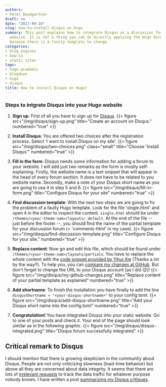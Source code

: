 ```yaml
---
authors: 
- Peter Baumgartner
draft: no
date: "2017-09-10"
slug: how-to-install-disqus-on-hugo
summary: This post explains how to integrate Disqus as a discussion forum for your
  website. It is not a thing you can do directly applying the Hugo documentation
  because there is a faulty template to change.
categories:
- blog engines
- how-to
- static sites
tags:
- hugo-academic
- blogdown
- hugo
- disqus
title: How to install Disqus on Hugo?
---
```


### Steps to intgrate Disqus into your Hugo website

1. **Sign up**: First of all you have to sign up for [Disqus](https://disqus.com/). {{< figure src="/img/disqus/sign-up.png" title="Create an account on Disqus." numbered="true" >}}

2. **Install Disqus**: You are offered two choices after the registration process. Select 'I want to install Disqus on my site'. {{< figure src="/img/disqus/two-choices.png" class="small" title="Choose 'Install Disqus'" numbered="true" >}}

3. **Fill in the form**: Disqus needs some information for adding a forum to your website. I will add just two remarks as the form is mostly self-explaining. Firstly, the website name is a text snippet that will appear in the head of every forum section. It does not have to be related to you website name. Secondly, make a note of your Disqus short name as you are going to use it in step 5 and 6. {{< figure src="/img/disqus/fill-in-form.png" title="Configure Disqus for your site" numbered="true" >}}

4. **Find discussion template**: With the next two steps we are going to fix the problem of a faulty Hugo template. Look for the file 'single.html' and open it in the editor to inspect the content. `single.html` should be under `/themes/<your-theme-nam>/layouts/_default`.  At the end of the file -- just before the footer --, you should find the name of the partial template for your discussion forum (= 'comments-html' in my case). {{< figure src="/img/disqus/find-discussion-template.png" title="Configure Disqus for your site." numbered="true" >}}

5. **Replace content**: Now go and edit this file, which should be found under `/themes/<your-theme-nam>/layouts/partials`. You have to replace the whole content with the [code snippet provided by Yihui Xie](https://github.com/rstudio/blogdown/issues/52#issuecomment-288407836) (Thanks a lot by the way!!). To help you, you can [compare my changes at GitHub](https://github.com/petzi53/weblog/commit/b7993533e501e2f1668375e22fe05e1ceb7d87ae?diff=split). But don't forget to change the URL to your Disqus account [as I did :blush:]! {{< figure src="/img/disqus/my-github-changes.png" title="Replace content of your partial template as explained" numbered="true" >}}

6. **Add shortname**: To finish the installation you have finally to add the line `disqusShortname = "<your-disqus-shortname>"` to your config.toml. {{< figure src="/img/disqus/add-disqus-shortname.png" title="Add your Disqus short name into the config.toml" numbered="true" >}}

7. **Congratulation!** You have integrated Disqus into your static website. Go to one of your posts and check it. Your end of the page should look similar as in the following graphic. {{< figure src="/img/disqus/disqus-integrated.png" title="Disqus forum successfully integrated" >}}

## Critical remark to Disqus

I should mention that there is growing skepticism in the community about Disqus. People are not only criticizing slowness (load-time behavior) but above all they are concerned about data integrity. It seems that there are lots of [irrelevant requests](http://donw.io/post/github-comments/) to track the data traffic for whatever purpose nobody knows. I have written a post [summarizing my Disqus critiques](/post/2017-09-10-alternatives-for-disqus/).


